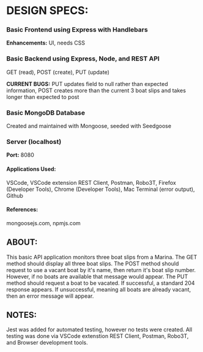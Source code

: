 # DESIGN SPECS:

### Basic Frontend using Express with Handlebars

**Enhancements:** UI, needs CSS

### Basic Backend using Express, Node, and REST API

GET (read), POST (create), PUT (update)

**CURRENT BUGS:** PUT updates field to null rather than expected information, POST creates more than the current 3 boat slips and takes longer than expected to post

### Basic MongoDB Database

Created and maintained with Mongoose, seeded with Seedgoose

### Server (localhost)

**Port:** 8080


#### Applications Used:
VSCode, VSCode extension REST Client, Postman, Robo3T, Firefox (Developer Tools), Chrome (Developer Tools), Mac Terminal (error output), Github

#### References:
mongoosejs.com, npmjs.com

## ABOUT:

This basic API application monitors three boat slips from a Marina. The GET method should display all three boat slips. The POST method should request to use a vacant boat by it's name, then return it's boat slip number. However, if no boats are available that message would appear. The PUT method should request a boat to be vacated. If successful, a standard 204 response appears. If unsuccessful, meaning all boats are already vacant, then an error message will appear.

## NOTES:

Jest was added for automated testing, however no tests were created. All testing was done via VSCode extenstion REST Client, Postman, Robo3T, and Browser development tools.
